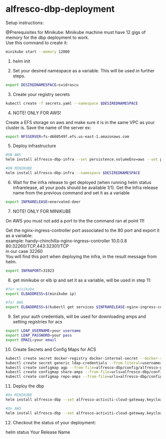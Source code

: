 # alfresco-dbp-deployment

Setup instructions:

@Prerequisites for Minikube:
Minikube machine must have 12 gigs of memory for the dbp deployment to work.   
Use this command to create it:
```bash
minikube start --memory 12000
```

1. helm init

2. Set your desired namespace as a variable. This will be used in further steps.
```bash
export DESIREDNAMESPACE=svidrascu
```
3. Create your registry secrets
```bash
kubectl create -f secrets.yaml --namespace $DESIREDNAMESPACE
```

4. NOTE! ONLY FOR AWS!   

Create a EFS storage on aws and make sure it is in the same VPC as your cluster is. Save the name of the server ex: 
```bash
export NFSSERVER=fs-d660549f.efs.us-east-1.amazonaws.com
```

5. Deploy infrastructure

```bash
#ON AWS
helm install alfresco-dbp-infra --set persistence.volumeEnv=aws --set persistence.nfs.server="$NFSSERVER" --namespace $DESIREDNAMESPACE

#ON MINIKUBE
helm install alfresco-dbp-infra --namespace $DESIREDNAMESPACE
```

6. Wait for the infra release to get deployed (when running helm status infrarelease, all your pods should be available 1/1).
Get the Infra release name from the previous command and set it as a variable

  ```bash
export INFRARELEASE=enervated-deer
  ```

7. NOTE! ONLY FOR MINIKUBE   

On AWS you must not add a port to the the command ran at point 11!    

Get the nginx-ingress-controller port associated to the 80 port and export it as a variable:   
example: handy-chinchilla-nginx-ingress-controller       10.0.0.8    <pending>    80:32260/TCP,443:32301/TCP   
in our case 32260   
You will find this port when deploying the infra, in the result message from helm.

```bash
export INFRAPORT=31923
```

8. get minikube or elb ip and set it as a variable, will be used in step 11:

```Bash
#for minikube
export ELBADDRESS=$(minikube ip)

#for AWS
export ELBADDRESS=$(kubectl get services $INFRARELEASE-nginx-ingress-controller --namespace=$DESIREDNAMESPACE -o jsonpath={.status.loadBalancer.ingress[0].hostname})
```

9. Set your auth credentials, will be used for downloading amps and setting registries for acs

  ```bash
  export LDAP_USERNAME=your username 
  export LDAP_PASSWORD=your pass
  export EMAIL=your email
  ```
  
10. Create Secrets and Config Maps for ACS

  ```bash
  kubectl create secret docker-registry docker-internal-secret --docker-server=docker-internal.alfresco.com --docker-username=$LDAP_USERNAME --docker-password=$LDAP_PASSWORD --docker-email=$EMAIL --namespace=$DESIREDNAMESPACE
  kubectl create secret generic ldap-credentials --from-literal=username=$LDAP_USERNAME  --from-literal=password=$LDAP_PASSWORD --namespace=$DESIREDNAMESPACE
  kubectl create configmap agp --from-file=alfresco-dbp/config/alfresco-global.properties --namespace=$DESIREDNAMESPACE
  kubectl create configmap share-amps --from-file=urls=alfresco-dbp/config/share-amps-to-apply.txt --namespace=$DESIREDNAMESPACE
  kubectl create configmap repo-amps --from-file=urls=alfresco-dbp/config/repository-amps-to-apply.txt --namespace=$DESIREDNAMESPACE
  ```

11. Deploy the dbp

  ```bash
#On MINIKUBE
helm install alfresco-dbp --set alfresco-activiti-cloud-gateway.keycloakURL="http://$ELBADDRESS:$INFRAPORT/auth/" --set alfresco-activiti-cloud-gateway.eurekaURL="http://$ELBADDRESS:$INFRAPORT/registry/" --set alfresco-activiti-cloud-gateway.rabbitmqReleaseName="$INFRARELEASE-rabbitmq" --namespace=$DESIREDNAMESPACE

#On AWS
helm install alfresco-dbp --set alfresco-activiti-cloud-gateway.keycloakURL="http://$ELBADDRESS/auth/" --set alfresco-activiti-cloud-gateway.eurekaURL="http://$ELBADDRESS/registry/" --set alfresco-activiti-cloud-gateway.rabbitmqReleaseName="$INFRARELEASE-rabbitmq" --namespace=$DESIREDNAMESPACE
  ```

12. Checkout the status of your deployment:

helm status Your Release Name

